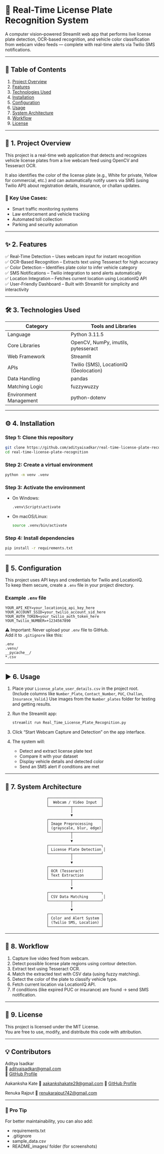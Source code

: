 # 🚗 Real-Time License Plate Recognition System

A computer vision–powered Streamlit web app that performs live license plate detection, OCR-based recognition, and vehicle color classification from webcam video feeds — complete with real-time alerts via Twilio SMS notifications.

---

## 📘 Table of Contents

1. [Project Overview](#1-project-overview)
2. [Features](#2-features)
3. [Technologies Used](#3-technologies-used)
4. [Installation](#4-installation)
5. [Configuration](#5-configuration)
6. [Usage](#6-usage)
7. [System Architecture](#7-system-architecture)
8. [Workflow](#8-workflow)
9. [License](#9-license)

---

## 🧩 1. Project Overview

This project is a real-time web application that detects and recognizes vehicle license plates from a live webcam feed using OpenCV and Tesseract OCR.

It also identifies the color of the license plate (e.g., White for private, Yellow for commercial, etc.) and can automatically notify users via SMS (using Twilio API) about registration details, insurance, or challan updates.

### 🎯 Key Use Cases:

- Smart traffic monitoring systems
- Law enforcement and vehicle tracking
- Automated toll collection
- Parking and security automation

---

## ✨ 2. Features

✅ Real-Time Detection – Uses webcam input for instant recognition  
✅ OCR-Based Recognition – Extracts text using Tesseract for high accuracy  
✅ Color Detection – Identifies plate color to infer vehicle category  
✅ SMS Notifications – Twilio integration to send alerts automatically  
✅ Location Integration – Fetches current location using LocationIQ API  
✅ User-Friendly Dashboard – Built with Streamlit for simplicity and interactivity

---

## 🛠️ 3. Technologies Used

| Category               | Tools and Libraries                    |
| ---------------------- | -------------------------------------- |
| Language               | Python 3.11.5                          |
| Core Libraries         | OpenCV, NumPy, imutils, pytesseract    |
| Web Framework          | Streamlit                              |
| APIs                   | Twilio (SMS), LocationIQ (Geolocation) |
| Data Handling          | pandas                                 |
| Matching Logic         | fuzzywuzzy                             |
| Environment Management | python-dotenv                          |

---

## ⚙️ 4. Installation

### Step 1: Clone this repository

```bash
git clone https://github.com/adityaisadkar/real-time-license-plate-recognition.git
cd real-time-license-plate-recognition
```

### Step 2: Create a virtual environment

```bash
python -m venv .venv
```

### Step 3: Activate the environment

- On Windows:
  ```bash
  .venv\Scripts\activate
  ```
- On macOS/Linux:
  ```bash
  source .venv/bin/activate
  ```

### Step 4: Install dependencies

```bash
pip install -r requirements.txt
```

---

## 🔐 5. Configuration

This project uses API keys and credentials for Twilio and LocationIQ.  
To keep them secure, create a `.env` file in your project directory.

### Example `.env` file

```
YOUR_API_KEY=your_locationiq_api_key_here
YOUR_ACCOUNT_SSID=your_twilio_account_sid_here
YOUR_AUTH_TOKEN=your_twilio_auth_token_here
YOUR_Twilio_NUMBER=+1234567890
```

⚠️ Important: Never upload your `.env` file to GitHub.  
Add it to `.gitignore` like this:

```
.env
.venv/
__pycache__/
*.csv
```

---

## ▶️ 6. Usage

1. Place your `License_plate_user_details.csv` in the project root.  
   (Include columns like `Number_Plate`, `Contact_Number`, `PUC`, `Challan`, `Insurance_Valid`.)
   Use images from the `Number_plates` folder for testing and getting results.

2. Run the Streamlit app:

   ```bash
   streamlit run Real_Time_License_Plate_Recognition.py
   ```

3. Click “Start Webcam Capture and Detection” on the app interface.

4. The system will:
   - Detect and extract license plate text
   - Compare it with your dataset
   - Display vehicle details and detected color
   - Send an SMS alert if conditions are met

---

## 🧱 7. System Architecture

```
                   ┌────────────────────────┐
                   │  Webcam / Video Input  │
                   └──────────┬─────────────┘
                              │
                              ▼
                   ┌────────────────────────┐
                   │ Image Preprocessing    │
                   │ (grayscale, blur, edge)│
                   └──────────┬─────────────┘
                              │
                              ▼
                   ┌────────────────────────┐
                   │ License Plate Detection │
                   └──────────┬─────────────┘
                              │
                              ▼
                   ┌────────────────────────┐
                   │ OCR (Tesseract)        │
                   │ Text Extraction        │
                   └──────────┬─────────────┘
                              │
                              ▼
                   ┌────────────────────────┐
                   │ CSV Data Matching       │
                   └──────────┬─────────────┘
                              │
                              ▼
                   ┌────────────────────────┐
                   │ Color and Alert System │
                   │ (Twilio SMS, Location) │
                   └────────────────────────┘
```

---

## 🔄 8. Workflow

1. Capture live video feed from webcam.
2. Detect possible license plate regions using contour detection.
3. Extract text using Tesseract OCR.
4. Match the extracted text with CSV data (using fuzzy matching).
5. Detect the color of the plate to classify vehicle type.
6. Fetch current location via LocationIQ API.
7. If conditions (like expired PUC or insurance) are found → send SMS notification.

---

## 📜 9. License

This project is licensed under the MIT License.  
You are free to use, modify, and distribute this code with attribution.

---

## 💡 Contributors

Aditya Isadkar  
📧 adityaisadkar@gmail.com  
🔗 [GitHub Profile](https://github.com/adityaisadkar)

Aakanksha Kate
📧 aakankshakate29@gmail.com
🔗 [GitHub Profile](https://github.com/Aakanksha-kate-29)

Renuka Rajput
📧 renukarajput742@gmail.com

---

### 🧠 Pro Tip

For better maintainability, you can also add:

- requirements.txt
- .gitignore
- sample_data.csv
- README_images/ folder (for screenshots)
